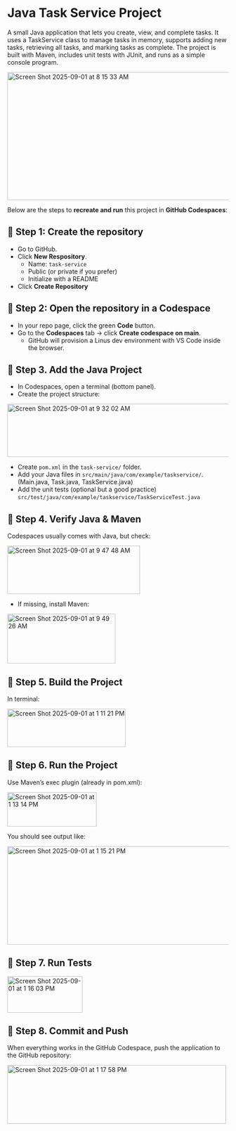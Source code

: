 # Java Task Service Project
A small Java application that lets you create, view, and complete tasks. It uses a TaskService class to manage tasks in memory, supports adding new tasks, retrieving all tasks, and marking tasks as complete. The project is built with Maven, includes unit tests with JUnit, and runs as a simple console program.

<img width="678" height="291" alt="Screen Shot 2025-09-01 at 8 15 33 AM" src="https://github.com/user-attachments/assets/b501f410-c51c-4039-971b-f08a43a524fa" />

Below are the steps to <b>recreate and run</b> this project in <b>GitHub Codespaces</b>:

## 🔹 Step 1: Create the repository
- Go to GitHub.
- Click <b>New Respository</b>.
     - Name: `task-service`
     - Public (or private if you prefer)
     - Initialize with a README
- Click <b>Create Repository</b>
## 🔹 Step 2: Open the repository in a Codespace
- In your repo page, click the green <b>Code</b> button.
- Go to the <b>Codespaces</b> tab → click <b>Create codespace on main</b>.
     - GitHub will provision a Linus dev environment with VS Code inside the browser.
## 🔹 Step 3. Add the Java Project
- In Codespaces, open a terminal (bottom panel).
- Create the project structure:

<img width="520" height="121" alt="Screen Shot 2025-09-01 at 9 32 02 AM" src="https://github.com/user-attachments/assets/2b11e80c-b706-48de-949e-2074f11d7c08" />

- Create `pom.xml` in the `task-service/` folder.
- Add your Java files in `src/main/java/com/example/taskservice/`. (Main.java, Task.java, TaskService.java)
- Add the unit tests (optional but a good practice)  `src/test/java/com/example/taskservice/TaskServiceTest.java`
## 🔹 Step 4. Verify Java & Maven
Codespaces usually comes with Java, but check:

<img width="302" height="110" alt="Screen Shot 2025-09-01 at 9 47 48 AM" src="https://github.com/user-attachments/assets/4a5b0dc7-69db-40f0-bc5a-64d172616300" />

- If missing, install Maven:
     
<img width="246" height="113" alt="Screen Shot 2025-09-01 at 9 49 26 AM" src="https://github.com/user-attachments/assets/856126b9-f9d2-43b4-a54d-0f4694df6821" />

## 🔹 Step 5. Build the Project
In terminal:

<img width="269" height="87" alt="Screen Shot 2025-09-01 at 1 11 21 PM" src="https://github.com/user-attachments/assets/91079b22-1235-4abd-986c-877a9099cc47" />

## 🔹 Step 6. Run the Project
Use Maven’s exec plugin (already in pom.xml):

<img width="203" height="78" alt="Screen Shot 2025-09-01 at 1 13 14 PM" src="https://github.com/user-attachments/assets/09000250-1c03-4ff0-ac28-cd917651f79e" />

You should see output like:

<img width="526" height="224" alt="Screen Shot 2025-09-01 at 1 15 21 PM" src="https://github.com/user-attachments/assets/9855e8a3-31d2-42f8-a9d1-4199925dfd47" />

## 🔹 Step 7. Run Tests

<img width="171" height="83" alt="Screen Shot 2025-09-01 at 1 16 03 PM" src="https://github.com/user-attachments/assets/4b640b3b-6e19-48de-aedb-7decdc5fff85" />

## 🔹 Step 8. Commit and Push
When everything works in the GitHub Codespace, push the application to the GitHub repository:

<img width="498" height="134" alt="Screen Shot 2025-09-01 at 1 17 58 PM" src="https://github.com/user-attachments/assets/6f8597ae-718f-4b39-bb10-d59a9610d711" />
